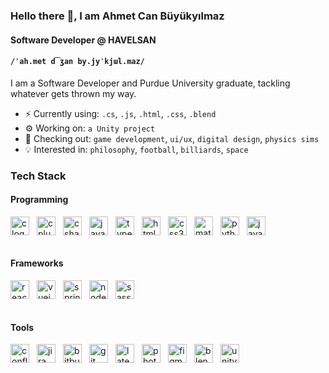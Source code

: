 ### Hello there 👋, I am Ahmet Can Büyükyılmaz
#### Software Developer @ HAVELSAN <br>
#### `/ˈah.met d͡ʒan by.jyˈkjɯl.maz/`

I am a Software Developer and Purdue University graduate, tackling whatever gets thrown my way.

- ⚡ Currently using: `.cs`, `.js`, `.html`, `.css`, `.blend`
- ⚙️ Working on: `a Unity project`
- 🔭 Checking out: `game development`, `ui/ux`, `digital design`, `physics sims`
- 💡 Interested in: `philosophy`, `football`, `billiards`, `space` 

### Tech Stack
#### Programming
<div style="display: flex; gap: 12px">
  <img src="https://cdn.jsdelivr.net/gh/devicons/devicon/icons/c/c-original.svg" height="30" alt="c logo"  />
  <img src="https://cdn.jsdelivr.net/gh/devicons/devicon/icons/cplusplus/cplusplus-original.svg" height="30" alt="cplusplus logo"  />
  <img src="https://cdn.jsdelivr.net/gh/devicons/devicon/icons/csharp/csharp-original.svg" height="30" alt="csharp logo"  />
  <img src="https://cdn.jsdelivr.net/gh/devicons/devicon/icons/javascript/javascript-plain.svg" height="30" alt="javascript logo"  />
  <img src="https://cdn.jsdelivr.net/gh/devicons/devicon/icons/typescript/typescript-plain.svg" height="30" alt="typescript logo"  />
  <img src="https://cdn.jsdelivr.net/gh/devicons/devicon/icons/html5/html5-plain.svg" height="30" alt="html5 logo"  />
  <img src="https://cdn.jsdelivr.net/gh/devicons/devicon/icons/css3/css3-plain.svg" height="30" alt="css3 logo"  />
  <img src="https://cdn.jsdelivr.net/gh/devicons/devicon/icons/matlab/matlab-original.svg" height="30" alt="matlab logo"  />
  <img src="https://cdn.jsdelivr.net/gh/devicons/devicon/icons/python/python-original.svg" height="30" alt="python logo"  />
  <img src="https://cdn.jsdelivr.net/gh/devicons/devicon/icons/java/java-original.svg" height="30" alt="java logo"  />
</div>
<br>

#### Frameworks
<div style="display: flex; gap: 12px">
  <img src="https://cdn.jsdelivr.net/gh/devicons/devicon/icons/react/react-original.svg" height="30" alt="react logo"  />
  <img src="https://cdn.jsdelivr.net/gh/devicons/devicon/icons/vuejs/vuejs-original.svg" height="30" alt="vuejs logo"  />
  <img src="https://cdn.jsdelivr.net/gh/devicons/devicon/icons/spring/spring-original.svg" height="30" alt="spring logo"  />
  <img src="https://cdn.jsdelivr.net/gh/devicons/devicon/icons/nodejs/nodejs-original.svg" height="30" alt="nodejs logo"  />
  <img src="https://cdn.jsdelivr.net/gh/devicons/devicon/icons/sass/sass-original.svg" height="30" alt="sass logo"  />
</div>
<br>

#### Tools
<div style="display: flex; gap: 12px">
  <img src="https://cdn.jsdelivr.net/gh/devicons/devicon/icons/confluence/confluence-original.svg" height="30" alt="confluence logo"  />
  <img src="https://cdn.jsdelivr.net/gh/devicons/devicon/icons/jira/jira-original.svg" height="30" alt="jira logo"  />
  <img src="https://cdn.jsdelivr.net/gh/devicons/devicon/icons/bitbucket/bitbucket-original.svg" height="30" alt="bitbucket logo"  />
  <img src="https://cdn.jsdelivr.net/gh/devicons/devicon/icons/git/git-original.svg" height="30" alt="git logo"  />
  <img src="https://cdn.simpleicons.org/latex/008080" height="30" alt="latex logo"  />
  <img src="https://cdn.simpleicons.org/adobephotoshop/31A8FF" height="30" alt="photoshop logo"  />
  <img src="https://cdn.jsdelivr.net/gh/devicons/devicon/icons/figma/figma-original.svg" height="30" alt="figma logo"  />
  <img src="https://cdn.jsdelivr.net/gh/devicons/devicon/icons/blender/blender-original.svg" height="30" alt="blender logo"  />
  <img src="https://cdn.simpleicons.org/unity/FFFFFF" height="30" alt="unity logo"  />
</div>